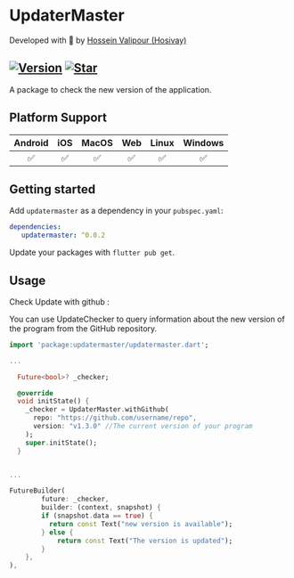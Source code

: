 # UpdaterMaster

 Developed with 💙 by [Hossein Valipour (Hosivay)](https://hosivay.github.io/)
 
[![Version](https://img.shields.io/pub/v/updatermaster)](https://pub.dev/packages/updatermaster)
[![Star](https://img.shields.io/github/stars/hosivay/updatermaster)](https://github.com/hosivay/updatermaster)
---
A package to check the new version of the application.

## Platform Support

| Android |  iOS  | MacOS |  Web  | Linux | Windows |
| :-----: | :---: | :---: | :---: | :---: | :-----: |
|✅|✅|✅|✅|✅|✅|

 ## Getting started

 Add `updatermaster` as a dependency in your `pubspec.yaml`:

 ```yaml
 dependencies:
    updatermaster: ^0.0.2
 ```

 Update your packages with `flutter pub get`.

## Usage
Check Update with github :

You can use UpdateChecker to query information about the new version of the program from the GitHub repository.

```dart
import 'package:updatermaster/updatermaster.dart';

...

  Future<bool>? _checker;

  @override
  void initState() {
    _checker = UpdaterMaster.withGithub(
      repo: "https://github.com/username/repo",
      version: "v1.3.0" //The current version of your program 
    );
    super.initState();
  }


...

FutureBuilder(
        future: _checker,
        builder: (context, snapshot) {
        if (snapshot.data == true) {
          return const Text("new version is available");
        } else {
            return const Text("The version is updated");
        }
    },
),

```
